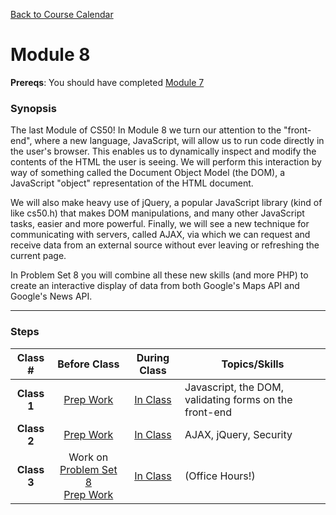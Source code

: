[Back to Course Calendar](../../..)

# Module 8

**Prereqs**: You should have completed [Module 7](../module7)

### Synopsis

The last Module of CS50! In Module 8 we turn our attention to the "front-end", where a new language, JavaScript, will allow us to run code directly in the user's browser. This enables us to dynamically inspect and modify the contents of the HTML the user is seeing. We will perform this interaction by way of something called the Document Object Model (the DOM), a JavaScript "object" representation of the HTML document. 

We will also make heavy use of jQuery, a popular JavaScript library (kind of like cs50.h) that makes DOM manipulations, and many other JavaScript tasks, easier and more powerful. Finally, we will see a new technique for communicating with servers, called AJAX, via which we can request and receive data from an external source without ever leaving or refreshing the current page. 

In Problem Set 8 you will combine all these new skills (and more PHP) to create an interactive display of data from both Google's Maps API and Google's News API.

*** 

### Steps

Class # | Before Class | During Class | Topics/Skills
:--------:|:------------:|:------------:|-----------------------|
**Class 1**| [Prep Work](./materials/class1-prep) | [In Class](./materials/class1) | Javascript, the DOM, validating forms on the front-end |
**Class 2**| [Prep Work](./materials/class2-prep) | [In Class](./materials/class2) | AJAX, jQuery, Security |
**Class 3**| Work on [Problem Set 8](./materials/problem-set) <br>[Prep Work](./materials/class3-prep) | [In Class](./materials/class3) | (Office Hours!)


